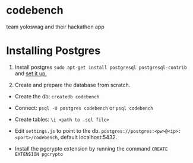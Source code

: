 codebench
=========

team yoloswag and their hackathon app


Installing Postgres
===================
1. Install postgres `sudo apt-get install postgresql postgresql-contrib` and [set it up.](https://help.ubuntu.com/10.04/serverguide/postgresql.html)

2. Create and prepare the database from scratch.

* Create the db: `createdb codebench` 

* Connect: `psql -U postgres codebench` or `psql codebench`

* Create tables: `\i <path to .sql file>` 

* Edit `settings.js` to point to the db. `postgres://postgres:<pw>@<ip>:<port>/codebench`, default localhost:5432.

* Install the pgcrypto extension by running the command `CREATE EXTENSION pgcrypto`
